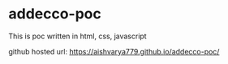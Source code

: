 # addecco-poc

This is poc written in html, css, javascript

github hosted url:  https://aishvarya779.github.io/addecco-poc/
